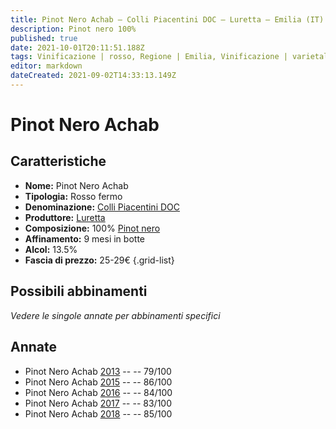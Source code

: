 ```yaml
---
title: Pinot Nero Achab – Colli Piacentini DOC – Luretta – Emilia (IT) – 25-29€ – 1★-3★
description: Pinot nero 100%
published: true
date: 2021-10-01T20:11:51.188Z
tags: Vinificazione | rosso, Regione | Emilia, Vinificazione | varietale, Vinificazione | fermo, Valutazioni | 3 stelle, Vitigni | Pinot nero, Prezzi | 25-29€
editor: markdown
dateCreated: 2021-09-02T14:33:13.149Z
---
```


# Pinot Nero Achab

## Caratteristiche
- **Nome:** Pinot Nero Achab
- **Tipologia:** Rosso fermo
- **Denominazione:** [Colli Piacentini DOC](/denominazioni/Italia/Emilia/DOC/Colli-Piacentini)
- **Produttore:** [Luretta](/produttori/Italia/Emilia/Luretta) 
- **Composizione:** 100% [Pinot nero](/vitigni/Francia/bacca-nera/pinot-nero)
- **Affinamento:** 9 mesi in botte
- **Alcol:** 13.5%
- **Fascia di prezzo:** 25-29€
{.grid-list}

## Possibili abbinamenti
*Vedere le singole annate per abbinamenti specifici*

## Annate
- Pinot Nero Achab [2013](/vini/Italia/Emilia/Luretta/Pinot-Nero-Achab/2013) -- <span class="star-1"></span> -- 79/100
- Pinot Nero Achab [2015](/vini/Italia/Emilia/Luretta/Pinot-Nero-Achab/2015) -- <span class="star-3"></span> -- 86/100
- Pinot Nero Achab [2016](/vini/Italia/Emilia/Luretta/Pinot-Nero-Achab/2016) -- <span class="star-2"></span> -- 84/100
- Pinot Nero Achab [2017](/vini/Italia/Emilia/Luretta/Pinot-Nero-Achab/2017) -- <span class="star-2"></span> -- 83/100
- Pinot Nero Achab [2018](/vini/Italia/Emilia/Luretta/Pinot-Nero-Achab/2018) -- <span class="star-3"></span> -- 85/100



